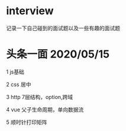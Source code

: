 # interview
记录一下自己碰到的面试题以及一些有趣的面试题


# 头条一面  2020/05/15

  1 js基础
  
  2 css 居中
  
  3 http 7层结构，option,跨域
  
  4 vue 父子生命周期，单向数据流
  
  5 顺时针打印矩阵
